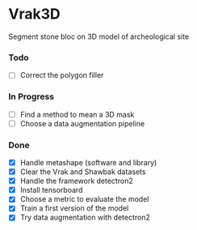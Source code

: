 # Vrak3D 

Segment stone bloc on 3D model of archeological site 

### Todo

- [ ] Correct the polygon filler 


### In Progress

- [ ] Find a method to mean a 3D mask 
- [ ] Choose a data augmentation pipeline

### Done

-  [x] Handle metashape (software and library)
-  [x] Clear the Vrak and Shawbak datasets
-  [x] Handle the framework detectron2
-  [x] Install tensorboard 
-  [x] Choose a metric to evaluate the model
-  [x] Train a first version of the model
-  [x] Try data augmentation with detectron2
